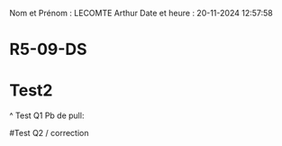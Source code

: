 Nom et Prénom : LECOMTE Arthur
Date et heure : 20-11-2024 12:57:58

# R5-09-DS

# Test2 
^ Test Q1
Pb de pull:

#Test Q2 / correction
